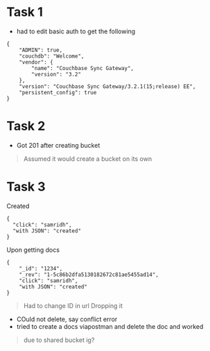  # Task 1

- had to edit basic auth to get the following 
```
{
    "ADMIN": true,
    "couchdb": "Welcome",
    "vendor": {
        "name": "Couchbase Sync Gateway",
        "version": "3.2"
    },
    "version": "Couchbase Sync Gateway/3.2.1(15;release) EE",
    "persistent_config": true
}

```
# Task 2
- Got 201 after creating bucket
> Assumed it would create a bucket on its own 


# Task 3

Created 
```
{
  "click": "samridh",
  "with JSON": "created"
}
```
Upon getting docs
```
{
    "_id": "1234",
    "_rev": "1-5c86b2dfa5130182672c81ae5455ad14",
    "click": "samridh",
    "with JSON": "created"
}
```
> Had to change ID in url 
Dropping it

- COuld not delete, say conflict error
- tried to create a docs viapostman and delete the doc and worked 
> due to shared bucket ig?
